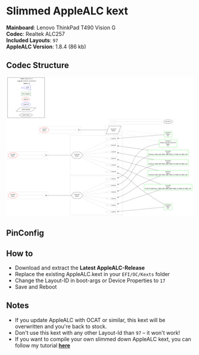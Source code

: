 # Slimmed AppleALC kext

**Mainboard**: Lenovo ThinkPad T490 Vision G</br>
**Codec**: Realtek ALC257 </br>
**Included Layouts**: `97`</br>
**AppleALC Version**: 1.8.4 (86 kb) </br>

## Codec Structure
![](https://github.com/5T33Z0/Thinkpad-T490-Hackintosh-OpenCore/blob/main/Additional_Files/SysReport/Audio/Codec-Dump.png?raw=true)
## PinConfig

## How to
- Download and extract the **Latest AppleALC-Release**
- Replace the existing AppleALC.kext in your `EFI/OC/Kexts` folder
- Change the Layout-ID in boot-args or Device Properties to `17`
- Save and Reboot 

## Notes

- If you update AppleALC with OCAT or similar, this kext will be overwritten and you're back to stock.
- Don't use this kext with any other Layout-Id than `97` – it won't work!
- If you want to compile your own slimmed down AppleALC kext, you can follow my tutorial [**here**](https://github.com/5T33Z0/AppleALC-Guides/tree/main/Slimming_AppleALC)
